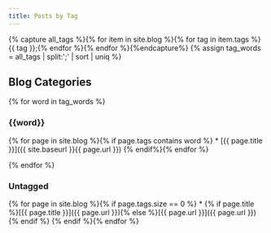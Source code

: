 ```yaml
---
title: Posts by Tag
---
```


{% capture all_tags %}{% for item in site.blog %}{% for tag in item.tags %}{{ tag }};{% endfor %}{% endfor %}{%endcapture%}
{% assign tag_words = all_tags | split:';' | sort | uniq %}

## Blog Categories

{% for word in tag_words %}
### {{word}}

{% for page in site.blog %}{% if page.tags contains word %} * [{{ page.title }}]({{ site.baseurl }}{{ page.url }})
{% endif%}{% endfor %}

{% endfor %}

### Untagged

{% for page in site.blog %}{% if page.tags.size == 0 %} * {% if page.title %}[{{ page.title }}]({{ page.url }}){% else %}[{{ page.url }}]({{ page.url }}){% endif %}
{% endif %}{% endfor %}

